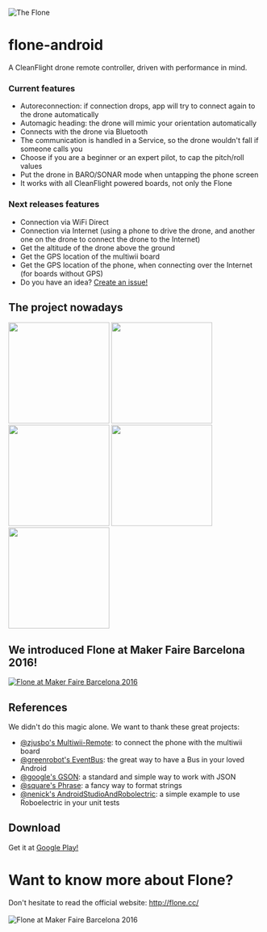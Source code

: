 ![The Flone](https://github.com/Fewlaps/flone-android/blob/master/art/flone-makers-shadow.png)<br/>

# flone-android
A CleanFlight drone remote controller, driven with performance in mind.

### Current features
- Autoreconnection: if connection drops, app will try to connect again to the drone automatically
- Automagic heading: the drone will mimic your orientation automatically
- Connects with the drone via Bluetooth
- The communication is handled in a Service, so the drone wouldn't fall if someone calls you
- Choose if you are a beginner or an expert pilot, to cap the pitch/roll values
- Put the drone in BARO/SONAR mode when untapping the phone screen
- It works with all CleanFlight powered boards, not only the Flone

### Next releases features
- Connection via WiFi Direct
- Connection via Internet (using a phone to drive the drone, and another one on the drone to connect the drone to the Internet)
- Get the altitude of the drone above the ground
- Get the GPS location of the multiwii board
- Get the GPS location of the phone, when connecting over the Internet (for boards without GPS)
- Do you have an idea? [Create an issue!](https://github.com/aeracoop/FloneRemote/issues/new) 

## The project nowadays
<img src="http://fewlaps.com/xtra/flone/app1.png" width="200"> <img src="http://fewlaps.com/xtra/flone/app2.png" width="200">
<img src="http://fewlaps.com/xtra/flone/app3.png" width="200"> <img src="http://fewlaps.com/xtra/flone/app4.png" width="200">
<img src="http://fewlaps.com/xtra/flone/app5.png" width="200">

## We introduced Flone at Maker Faire Barcelona 2016!
[![Flone at Maker Faire Barcelona 2016](https://github.com/Fewlaps/flone-android/blob/master/art/flone-youtube.png)](http://www.youtube.com/watch?v=jgnI5yOga6I)


## References
We didn't do this magic alone. We want to thank these great projects:
- [@zjusbo's Multiwii-Remote](https://github.com/zjusbo/Multiwii-Remote): to connect the phone with the multiwii board
- [@greenrobot's EventBus](https://github.com/greenrobot/EventBus): the great way to have a Bus in your loved Android
- [@google's GSON](https://github.com/google/gson): a standard and simple way to work with JSON
- [@square's Phrase](https://github.com/square/phrase): a fancy way to format strings
- [@nenick's AndroidStudioAndRobolectric](https://github.com/nenick/AndroidStudioAndRobolectric): a simple example to use Roboelectric in your unit tests

## Download
Get it at [Google Play!](https://play.google.com/store/apps/details?id=com.fewlaps.flone) 

# Want to know more about Flone?
Don't hesitate to read the official website: http://flone.cc/<br/><br/>
![Flone at Maker Faire Barcelona 2016](https://github.com/Fewlaps/flone-android/blob/master/art/flone-makers-stand.JPG)
